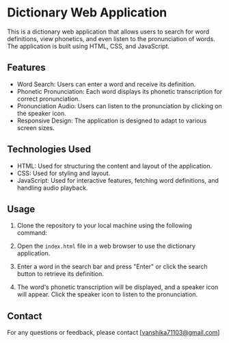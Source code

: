 # Dictionary Web Application

This is a dictionary web application that allows users to search for word definitions, view phonetics, and even listen to the pronunciation of words. The application is built using HTML, CSS, and JavaScript.

## Features

- Word Search: Users can enter a word and receive its definition.
- Phonetic Pronunciation: Each word displays its phonetic transcription for correct pronunciation.
- Pronunciation Audio: Users can listen to the pronunciation by clicking on the speaker icon.
- Responsive Design: The application is designed to adapt to various screen sizes.

## Technologies Used

- HTML: Used for structuring the content and layout of the application.
- CSS: Used for styling and layout.
- JavaScript: Used for interactive features, fetching word definitions, and handling audio playback.

## Usage

1. Clone the repository to your local machine using the following command:

2. Open the `index.html` file in a web browser to use the dictionary application.

3. Enter a word in the search bar and press "Enter" or click the search button to retrieve its definition.

4. The word's phonetic transcription will be displayed, and a speaker icon will appear. Click the speaker icon to listen to the pronunciation.

## Contact

For any questions or feedback, please contact [vanshika71103@gmail.com]
